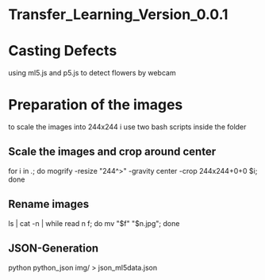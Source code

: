 # Transfer_Learning_Version_0.0.1
# Casting Defects
using ml5.js and p5.js to detect flowers by webcam

# Preparation of the images
to scale the images into 244x244 i use two bash scripts inside the folder

## Scale the images and crop around center
for i in *.*; do mogrify -resize "244^>" -gravity center -crop 244x244+0+0 $i; done 

## Rename images
ls | cat -n | while read n f; do mv "$f" "$n.jpg"; done

## JSON-Generation
python python_json img/ > json_ml5data.json
